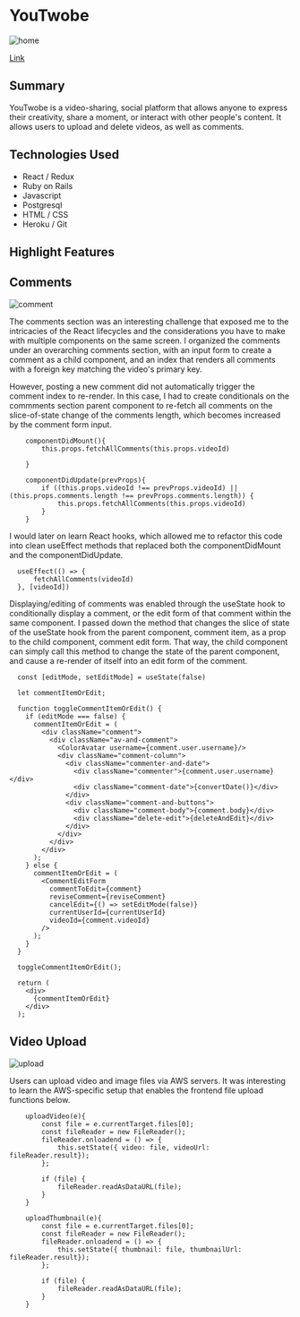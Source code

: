 # YouTwobe
![home](https://user-images.githubusercontent.com/86807281/153288400-d2f11976-2c9c-4067-a823-c8a1936cb84d.gif)

[Link](https://youtwobe3.herokuapp.com/)

## Summary
YouTwobe is a video-sharing, social platform that allows anyone to express their creativity, share a moment, or interact with other people's content. It allows users to upload and delete videos, as well as comments. 

## Technologies Used
* React / Redux
* Ruby on Rails
* Javascript
* Postgresql
* HTML / CSS
* Heroku / Git

## Highlight Features


## Comments
![comment](https://user-images.githubusercontent.com/86807281/153288448-d3c66557-5ae7-42f0-b411-27418832c282.gif)

The comments section was an interesting challenge that exposed me to the intricacies of the React lifecycles and the considerations you have to make with multiple components on the same screen. I organized the comments under an overarching comments section, with an input form to create a comment as a child component, and an index that renders all comments with a foreign key matching the video's primary key. 

However, posting a new comment did not automatically trigger the comment index to re-render. In this case, I had to create conditionals on the commments section parent component to re-fetch all comments on the slice-of-state change of the comments length, which becomes increased by the comment form input. 

```
    componentDidMount(){
        this.props.fetchAllComments(this.props.videoId)
    
    }

    componentDidUpdate(prevProps){
        if ((this.props.videoId !== prevProps.videoId) || (this.props.comments.length !== prevProps.comments.length)) {
            this.props.fetchAllComments(this.props.videoId)
        }
    }
```

I would later on learn React hooks, which allowed me to refactor this code into clean useEffect methods that replaced both the componentDidMount and the componentDidUpdate.

```
  useEffect(() => {
      fetchAllComments(videoId)
  }, [videoId])

```

Displaying/editing of comments was enabled through the useState hook to conditionally display a comment, or the edit form of that comment within the same component. I passed down the method that changes the slice of state of the useState hook from the parent component, comment item, as a prop to the child component, comment edit form. That way, the child component can simply call this method to change the state of the parent component, and cause a re-render of itself into an edit form of the comment.
```
  const [editMode, setEditMode] = useState(false)
 
  let commentItemOrEdit; 

  function toggleCommentItemOrEdit() {
    if (editMode === false) {
      commentItemOrEdit = (
        <div className="comment">
          <div className="av-and-comment">
            <ColorAvatar username={comment.user.username}/>
            <div className="comment-column">
              <div className="commenter-and-date">
                <div className="commenter">{comment.user.username}</div>
                <div className="comment-date">{convertDate()}</div>
              </div>
              <div className="comment-and-buttons">
                <div className="comment-body">{comment.body}</div>
                <div className="delete-edit">{deleteAndEdit}</div>
              </div>
            </div>
          </div>
        </div>
      );
    } else {
      commentItemOrEdit = (
        <CommentEditForm
          commentToEdit={comment}
          reviseComment={reviseComment}
          cancelEdit={() => setEditMode(false)}
          currentUserId={currentUserId}
          videoId={comment.videoId}
        />
      );
    }
  }

  toggleCommentItemOrEdit();

  return (
    <div>
      {commentItemOrEdit}
    </div>
  );
```


## Video Upload
![upload](https://user-images.githubusercontent.com/86807281/153288514-622c6e34-5a14-495d-9219-c86db500a397.gif)

Users can upload video and image files via AWS servers. It was interesting to learn the AWS-specific setup that enables the frontend file upload functions below.
```
    uploadVideo(e){
        const file = e.currentTarget.files[0];
        const fileReader = new FileReader();
        fileReader.onloadend = () => {
            this.setState({ video: file, videoUrl: fileReader.result});
        };

        if (file) {
            fileReader.readAsDataURL(file);
        }
    }

    uploadThumbnail(e){
        const file = e.currentTarget.files[0];
        const fileReader = new FileReader();
        fileReader.onloadend = () => {
            this.setState({ thumbnail: file, thumbnailUrl: fileReader.result});
        };

        if (file) {
            fileReader.readAsDataURL(file);
        }
    }
```



